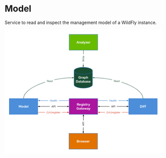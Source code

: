 # Model

Service to read and inspect the management model of a WildFly instance.

![Model Graph Tools](https://raw.githubusercontent.com/model-graph-tools/site/main/assets/tools.png "Model Graph Tools")
